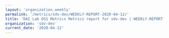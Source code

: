```yaml
---
layout: 'organization_weekly'
permalink: '/metrics/sdv-dev/WEEKLY-REPORT-2020-04-12/'
title: 'DAI Lab OSS Metrics Metrics report for sdv-dev | WEEKLY-REPORT-2020-04-12'
organization: 'sdv-dev'
current_date: '2020-04-12'
---
```

